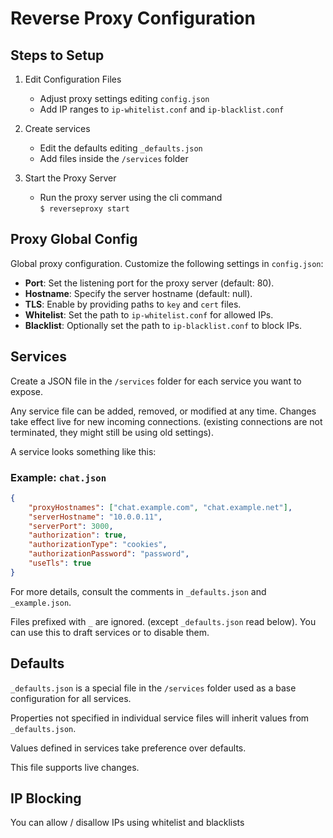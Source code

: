 # Reverse Proxy Configuration

Steps to Setup
---------------------

1. Edit Configuration Files
   - Adjust proxy settings editing `config.json`
   - Add IP ranges to `ip-whitelist.conf` and `ip-blacklist.conf`

2. Create services
   - Edit the defaults editing `_defaults.json`
   - Add files inside the `/services` folder

3. Start the Proxy Server
   - Run the proxy server using the cli command  
    ` $ reverseproxy start `


Proxy Global Config
--------------------
Global proxy configuration. Customize the following settings in `config.json`:

- **Port**: Set the listening port for the proxy server (default: 80).
- **Hostname**: Specify the server hostname (default: null).
- **TLS**: Enable by providing paths to `key` and `cert` files.
- **Whitelist**: Set the path to `ip-whitelist.conf` for allowed IPs.
- **Blacklist**: Optionally set the path to `ip-blacklist.conf` to block IPs.

Services
---------
Create a JSON file in the `/services` folder for each service you want to expose.

Any service file can be added, removed, or modified at any time. Changes take effect live for new incoming connections. (existing connections are not terminated, they might still be using old settings).

A service looks something like this:

### Example: `chat.json`
```json
{
    "proxyHostnames": ["chat.example.com", "chat.example.net"],
    "serverHostname": "10.0.0.11",
    "serverPort": 3000,
    "authorization": true,
    "authorizationType": "cookies",
    "authorizationPassword": "password",
    "useTls": true
}
```

For more details, consult the comments in `_defaults.json` and `_example.json`.

Files prefixed with `_` are ignored. (except `_defaults.json` read below).
You can use this to draft services or to disable them.

## Defaults
`_defaults.json` is a special file in the `/services` folder used as a base configuration for all services.

Properties not specified in individual service files will inherit values from `_defaults.json`.

Values defined in services take preference over defaults.

This file supports live changes.


IP Blocking
------------

You can allow / disallow IPs using whitelist and blacklists

